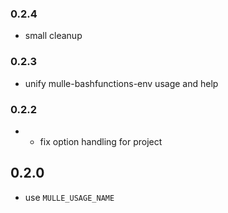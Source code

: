 ### 0.2.4

* small cleanup

### 0.2.3

* unify mulle-bashfunctions-env usage and help

### 0.2.2

* * fix option handling for project

## 0.2.0

* use `MULLE_USAGE_NAME`
